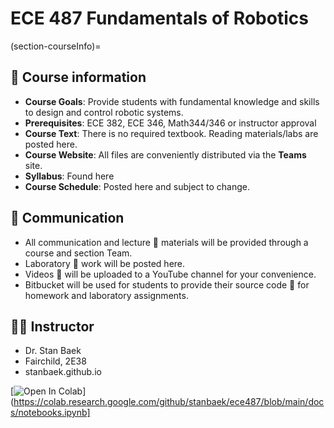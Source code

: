 # ECE 487 Fundamentals of Robotics


(section-courseInfo)=
## 📝 Course information
- **Course Goals**: Provide students with fundamental knowledge and skills to design and control robotic systems.
- **Prerequisites**: ECE 382, ECE 346, Math344/346 or instructor approval
- **Course Text**:  There is no required textbook.  Reading materials/labs are posted here.
- **Course Website**: All files are conveniently distributed via the **Teams** site.  
- **Syllabus**: Found here
- **Course Schedule**: Posted here and subject to change.


## 📡 Communication
- All communication and lecture 📓 materials will be provided through a course and section Team.
- Laboratory 🔬 work will be posted here.
- Videos 🎥 will be uploaded to a YouTube channel for your convenience. 
- Bitbucket will be used for students to provide their source code 📄 for homework and laboratory assignments. 

## 👨‍🏫 Instructor
- Dr. Stan Baek
- Fairchild, 2E38
- stanbaek.github.io


[![Open In Colab](https://colab.research.google.com/assets/colab-badge.svg)](https://colab.research.google.com/github/stanbaek/ece487/blob/main/docs/notebooks.ipynb]



```{tableofcontents}
```
